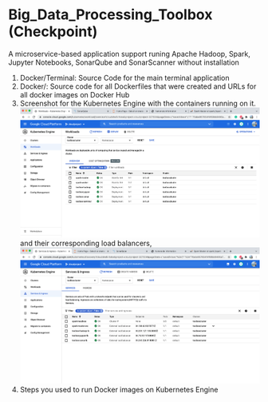 # Big_Data_Processing_Toolbox (Checkpoint)
A microservice-based application support runing Apache Hadoop, Spark, Jupyter Notebooks, SonarQube and  SonarScanner without installation
1. Docker/Terminal: Source Code for the main terminal application
2. Docker/: Source code for all Dockerfiles that were created and URLs for all docker images on Docker Hub
3. Screenshot for the Kubernetes Engine with the containers running on it.
  ![GKE](gke.png)
  and their corresponding load balancers,
  ![service](service.png)
4. Steps you used to run Docker images on Kubernetes Engine
